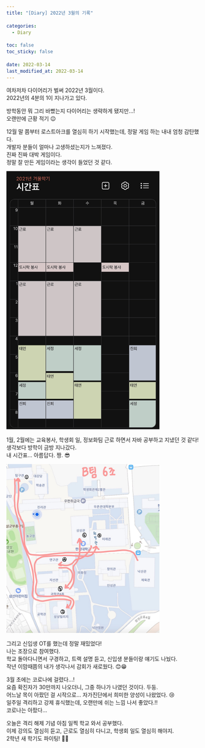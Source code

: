 ```yaml
---
title: "[Diary] 2022년 3월의 기록"

categories:
  - Diary

toc: false
toc_sticky: false
 
date: 2022-03-14
last_modified_at: 2022-03-14
---
```


여차저차 다이어리가 벌써 2022년 3월이다.  
2022년의 4분의 1이 지나가고 있다.  

방학동안 뭐 그리 바빴는지 다이어리는 생략하게 됐지만...!  
오랜만에 근황 적기 😉  

12월 말 쯤부터 로스트아크를 열심히 하기 시작했는데, 정말 게임 하는 내내 엄청 감탄했다.  
개발자 분들이 얼마나 고생하셨는지가 느껴졌다.  
진짜 진짜 대박 게임이다.  
정말 잘 만든 게임이라는 생각이 들었던 것 같다.  

<img src="/assets/images/22031401/winterTimeTable.jpg" width="400em">

1월, 2월에는 교육봉사, 학생회 일, 정보화팀 근로 하면서 자바 공부하고 지냈던 것 같다!  
생각보다 방학이 금방 지나갔다.  
내 시간표... 아름답다. 짱. 😎  

<img src="/assets/images/22031401/OT.jpg" width="400em">

그리고 신입생 OT를 했는데 정말 재밌었다!  
나는 조장으로 참여했다.  
학교 돌아다니면서 구경하고, 트랙 설명 듣고, 신입생 분들이랑 얘기도 나눴다.  
작년 이맘때쯤의 내가 생각나서 감회가 새로웠다. 😊😁  

3월 초에는 코로나에 걸렸다...!  
요즘 확진자가 30만까지 나오더니, 그중 하나가 나였던 것이다. 두둥.  
어느날 목이 아팠던 걸 시작으로... 자가진단에서 희미한 양성이 나왔었다. 😢  
일주일 격리하고 강제 휴식했는데, 오랜만에 쉬는 느낌 나서 좋았다.!!  
코로나는 아팠다...  

오늘은 격리 해제 기념 아침 일찍 학교 와서 공부했다.  
이제 강의도 열심히 듣고, 근로도 열심히 다니고, 학생회 일도 열심히 해야지.  
2학년 새 학기도 파이팅! 👀✨  